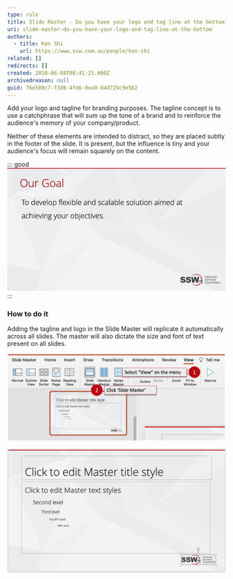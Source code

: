 ```yaml
---
type: rule
title: Slide Master - Do you have your logo and tag line at the bottom?
uri: slide-master-do-you-have-your-logo-and-tag-line-at-the-bottom
authors: 
  - title: Ken Shi
    url: https://www.ssw.com.au/people/ken-shi
related: []
redirects: []
created: 2010-06-08T08:41:21.000Z
archivedreason: null
guid: 76e580c7-f3d6-4fd6-8ea9-04d729c9e562
---
```

Add your logo and tagline for branding purposes. The tagline concept is to use a catchphrase that will sum up the tone of a brand and to reinforce the audience's memory of your company/product.

Neither of these elements are intended to distract, so they are placed subtly in the footer of the slide. It is present, but the influence is tiny and your audience's focus will remain squarely on the content.

<!--endintro-->

::: good
![Figure: Include a logo and tagline at the bottom of the Slide Master for branding](goodbranding.jpg)
:::

### How to do it

Adding the tagline and logo in the Slide Master will replicate it automatically across all slides. The master will also dictate the size and font of text present on all slides.

![Figure: Step 1 - Click 'Slide Master' button on the 'View' ribbon](masterslide.png)

![Figure: Step 2 - Add your logo and tagline at bottom of the slide](addlogotagline.png)
